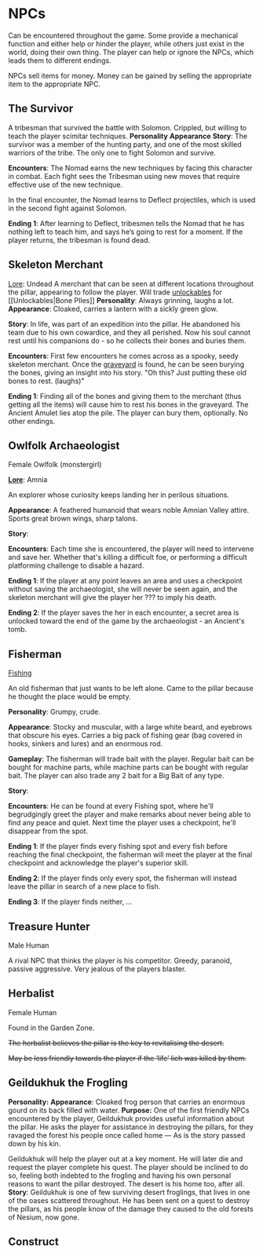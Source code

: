 # NPCs

Can be encountered throughout the game. Some provide a mechanical function and either help or hinder the player, while others just exist in the world, doing their own thing. The player can help or ignore the NPCs, which leads them to different endings. 

NPCs sell items for money. Money can be gained by selling the appropriate item to the appropriate NPC.

## The Survivor
A tribesman that survived the battle with Solomon. Crippled, but willing to teach the player scimitar techniques. 
**Personality**
**Appearance**
**Story**: The survivor was a member of the hunting party, and one of the most skilled warriors of the tribe. The only one to fight Solomon and survive.

**Encounters**: The Nomad earns the new techniques by facing this character in combat. Each fight sees the Tribesman using new moves that require effective use of the new technique.

In the final encounter, the Nomad learns to Deflect projectiles, which is used in the second fight against Solomon.

**Ending 1**: After learning to Deflect, tribesmen tells the Nomad that he has nothing left to teach him, and says he’s going to rest for a moment. If the player returns, the tribesman is found dead.

## Skeleton Merchant
[Lore](Lore.md): Undead
A merchant that can be seen at different locations throughout the pillar, appearing to follow the player. Will trade [unlockables](Unlockables.md) for [[Unlockables|Bone PIles]]
**Personality**: Always grinning, laughs a lot.
**Appearance**: Cloaked, carries a lantern with a sickly green glow.

**Story**: In life, was part of an expedition into the pillar. He abandoned his team due to his own cowardice, and they all perished. Now his soul cannot rest until his companions do - so he collects their bones and buries them.

**Encounters**: First few encounters he comes across as a spooky, seedy skeleton merchant. Once the [graveyard](The%20Graveyard.md) is found, he can be seen burying the bones, giving an insight into his story. "Oh this? Just putting these old bones to rest. (laughs)"

**Ending 1**: Finding all of the bones and giving them to the merchant (thus getting all the items) will cause him to rest his bones in the graveyard. The Ancient Amulet lies atop the pile. The player can bury them, optionally. No other endings.

## Owlfolk Archaeologist

Female Owlfolk (monstergirl)

[**Lore**](Lore.md): Amnia

An explorer whose curiosity keeps landing her in perilous situations.

**Appearance**: A feathered humanoid that wears noble Amnian Valley attire. Sports great brown wings, sharp talons.

**Story**: 

**Encounters**: Each time she is encountered, the player will need to intervene and save her. Whether that's killing a difficult foe, or performing a difficult platforming challenge to disable a hazard.

**Ending 1**: If the player at any point leaves an area and uses a checkpoint without saving the archaeologist, she will never be seen again, and the skeleton merchant will give the player her ??? to imply his death.

**Ending 2**: If the player saves the her in each encounter, a secret area is unlocked toward the end of the game by the archaeologist - an Ancient's tomb. 

## Fisherman

[Fishing](https://www.notion.so/0142afb9373f4047b36a26dda6d2b5d4)

An old fisherman that just wants to be left alone. Came to the pillar because he thought the place would be empty.

**Personality**: Grumpy, crude.

**Appearance**: Stocky and muscular, with a large white beard, and eyebrows that obscure his eyes. Carries a big pack of fishing gear (bag covered in hooks, sinkers and lures) and an enormous rod.

**Gameplay**: The fisherman will trade bait with the player. Regular bait can be bought for machine parts, while machine parts can be bought with regular bait. The player can also trade any 2 bait for a Big Bait of any type.

**Story**:

**Encounters**: He can be found at every Fishing spot, where he'll begrudgingly greet the player and make remarks about never being able to find any peace and quiet. Next time the player uses a checkpoint, he'll disappear from the spot.

**Ending 1**: If the player finds every fishing spot and every fish before reaching the final checkpoint, the fisherman will meet the player at the final checkpoint and acknowledge the player's superior skill.

**Ending 2**: If the player finds only every spot, the fisherman will instead leave the pillar in search of a new place to fish.

**Ending 3**: If the player finds neither, ...

## Treasure Hunter
Male Human

A rival NPC that thinks the player is his competitor. Greedy, paranoid, passive aggressive. Very jealous of the players blaster. 

## Herbalist
Female Human

Found in the Garden Zone.

~~The herbalist believes the pillar is the key to revitalising the desert.~~

~~May be less friendly towards the player if the ‘life’ lich was killed by them.~~

## Geildukhuk the Frogling
**Personality:**
**Appearance**: Cloaked frog person that carries an enormous gourd on its back filled with water.
**Purpose:** One of the first friendly NPCs encountered by the player, Geildukhuk provides useful information about the pillar. He asks the player for assistance in destroying the pillars, for they ravaged the forest his people once called home — As is the story passed down by his kin.

Geildukhuk will help the player out at a key moment. He will later die and request the player complete his quest. The player should be inclined to do so, feeling both indebted to the frogling and having his own personal reasons to want the pillar destroyed. The desert is his home too, after all.
**Story**: Geildukhuk is one of few surviving desert froglings, that lives in one of the oases scattered throughout. He has been sent on a quest to destroy the pillars, as his people know of the damage they caused to the old forests of Nesium, now gone.

## Construct